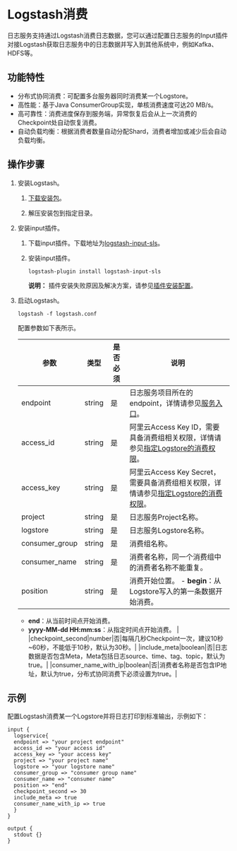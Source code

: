# Logstash消费

日志服务支持通过Logstash消费日志数据，您可以通过配置日志服务的Input插件对接Logstash获取日志服务中的日志数据并写入到其他系统中，例如Kafka、HDFS等。

## 功能特性

-   分布式协同消费：可配置多台服务器同时消费某一个Logstore。
-   高性能：基于Java ConsumerGroup实现，单核消费速度可达20 MB/s。
-   高可靠性：消费进度保存到服务端，异常恢复后会从上一次消费的Checkpoint处自动恢复消费。
-   自动负载均衡：根据消费者数量自动分配Shard，消费者增加或减少后会自动负载均衡。

## 操作步骤

1.  安装Logstash。

    1.  [下载安装包](https://www.elastic.co/cn/downloads/logstash)。

    2.  解压安装包到指定目录。

2.  安装input插件。

    1.  下载input插件。下载地址为[logstash-input-sls](https://github.com/aliyun/logstash-input-logservice)。

    2.  安装input插件。

        ```
        logstash-plugin install logstash-input-sls
        ```

        **说明：** 插件安装失败原因及解决方案，请参见[插件安装配置](https://gems.ruby-china.com/)。

3.  启动Logstash。

    ```
    logstash -f logstash.conf
    ```

    配置参数如下表所示。

    |参数|类型|是否必须|说明|
    |--|--|----|--|
    |endpoint|string|是|日志服务项目所在的endpoint，详情请参见[服务入口](/cn.zh-CN/开发指南/API参考/服务入口.md)。|
    |access\_id|string|是|阿里云Access Key ID，需要具备消费组相关权限，详情请参见[指定Logstore的消费权限](/cn.zh-CN/开发指南/访问控制RAM/RAM自定义授权场景.md)。|
    |access\_key|string|是|阿里云Access Key Secret，需要具备消费组相关权限，详情请参见[指定Logstore的消费权限](/cn.zh-CN/开发指南/访问控制RAM/RAM自定义授权场景.md)。|
    |project|string|是|日志服务Project名称。|
    |logstore|string|是|日志服务Logstore名称。|
    |consumer\_group|string|是|消费组名称。|
    |consumer\_name|string|是|消费者名称，同一个消费组中的消费者名称不能重复。|
    |position|string|是|消费开始位置。     -   **begin**：从Logstore写入的第一条数据开始消费。
    -   **end**：从当前时间点开始消费。
    -   **yyyy-MM-dd HH:mm:ss**：从指定时间点开始消费。 |
    |checkpoint\_second|number|否|每隔几秒Checkpoint一次，建议10秒~60秒，不能低于10秒，默认为30秒。|
    |include\_meta|boolean|否|日志数据是否包含Meta，Meta包括日志source、time、tag、topic，默认为true。|
    |consumer\_name\_with\_ip|boolean|否|消费者名称是否包含IP地址，默认为true，分布式协同消费下必须设置为true。|


## 示例

配置Logstash消费某一个Logstore并将日志打印到标准输出，示例如下：

```
input {
  logservice{
  endpoint => "your project endpoint"
  access_id => "your access id"
  access_key => "your access key"
  project => "your project name"
  logstore => "your logstore name"
  consumer_group => "consumer group name"
  consumer_name => "consumer name"
  position => "end"
  checkpoint_second => 30
  include_meta => true
  consumer_name_with_ip => true
  }
}

output {
  stdout {}
}
```


